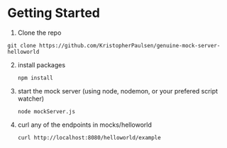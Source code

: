 # Getting Started

1. Clone the repo

  `git clone https://github.com/KristopherPaulsen/genuine-mock-server-helloworld`


2. install packages

   `npm install`


3. start the mock server (using node, nodemon, or your prefered script watcher)

   `node mockServer.js`


4. curl any of the endpoints in mocks/helloworld


   `curl http://localhost:8080/helloworld/example`
